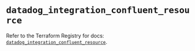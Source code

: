 # `datadog_integration_confluent_resource`

Refer to the Terraform Registry for docs: [`datadog_integration_confluent_resource`](https://registry.terraform.io/providers/datadog/datadog/3.43.0/docs/resources/integration_confluent_resource).

